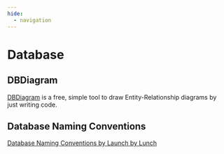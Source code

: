 ```yaml
---
hide:
  - navigation
---
```

# Database
## DBDiagram
[DBDiagram](https://dbdiagram.io/home) is a free, simple tool to draw Entity-Relationship diagrams by just writing code. 

## Database Naming Conventions
[Database Naming Conventions by Launch by Lunch](https://launchbylunch.com/posts/2014/Feb/16/sql-naming-conventions/)

